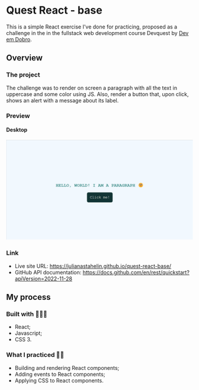 <h1>Quest React - base</h1>

<p>This is a simple React exercise I've done for practicing, proposed as a challenge in the in the fullstack web development course Devquest by <a href="https://github.com/devemdobro">Dev em Dobro</a>.</p>

<h2>Overview</h2>

<h3>The project</h3>
<p>The challenge was to render on screen a paragraph with all the text in uppercase and some color using JS. Also, render a button that, upon click, shows an alert with a message about its label.</p>

<h3>Preview</h3>
<h4>Desktop</h4>
<a href="https://julianastahelin.github.io/quest-react-base/"><img src="design/design-desktop.gif" alt="gif of project being displayed and used on desktop"></a>

<h3>Link</h3>
<ul>
    <li>Live site URL: <a href="https://julianastahelin.github.io/quest-react-base/">https://julianastahelin.github.io/quest-react-base/</a></li>
    <li>GitHub API documentation: <a href="https://docs.github.com/en/rest/quickstart?apiVersion=2022-11-28">https://docs.github.com/en/rest/quickstart?apiVersion=2022-11-28</a></li>
</ul>

<h2>My process</h2>

<h3>Built with 👩🏽‍💻</h3>
<ul>
    <li>React;</li>
    <li>Javascript;</li>
    <li>CSS 3.</li>
</ul>

<h3>What I practiced 💪🏽</h3>
<ul>
    <li>Building and rendering React components;</li>
    <li>Adding events to React components;</li>
    <li>Applying CSS to React components.</li>
</ul>